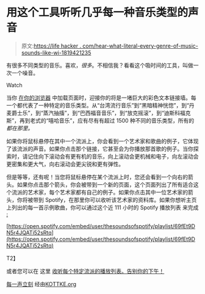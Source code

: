 # 用这个工具听听几乎每一种音乐类型的声音

> 原文:[https://life hacker . com/hear-what-literal-every-genre-of-music-sounds-like-wi-1819421235](https://lifehacker.com/hear-what-literally-every-genre-of-music-sounds-like-wi-1819421235)

有很多不同类型的音乐。喜欢，*很多*。不相信我？看看这个吸时间的工具，叫做一次一个噪音。

Watch

当你 [在你的浏览器](http://everynoise.com/engenremap.html) 中加载页面时，迎接你的将是一堵巨大的彩色文本链接墙。每一个都代表了一种特定的音乐类型。从“台湾流行音乐”到“黑暗精神恍惚”，到“丹麦爵士乐”，到“蒸汽抽搐”，到“巴西福音音乐”，到“放克摇滚”，到“迪斯科福克斯”，再到老式的“嘻哈音乐”，应有尽有有超过 1500 种不同的音乐类型，所有的*都在那里。*

如果你将鼠标悬停在其中一个流派上，你会看到一个艺术家和歌曲的例子，它体现了该流派的声音。如果你点击那个链接，它甚至会为你播放那首歌的例子。当你探索时，请记住向下滚动会有更有机的音乐，向上滚动会更机械和电子，向左滚动会更密集和更大气，向右滚动会更尖锐和更有弹性。

但是等等，还有呢！当您将鼠标悬停在某个流派上时，您还会看到一个向右的箭头。如果你点击那个箭头，你会被带到一个新的页面，这个页面列出了所有适合这个流派的艺术家，每个艺术家都有自己的例子。如果你点击其中一位艺术家的箭头，你将被带到 Spotify，在那里你可以收听该艺术家的资料库。如果你想听主页上列出的每一首示例歌曲，你可以通过这个近 111 小时的 Spotify 播放列表 来完成 [:](https://open.spotify.com/user/thesoundsofspotify/playlist/69fEt9DN5r4JQATi52sRtq)

[https://open.spotify.com/embed/user/thesoundsofspotify/playlist/69fEt9DN5r4JQATi52sRtq](https://open.spotify.com/embed/user/thesoundsofspotify/playlist/69fEt9DN5r4JQATi52sRtq)

T2】

或者您可以在 这里 [收听每个特定流派的播放列表。告别你的下午！](http://everynoise.com/everynoise1d.cgi?scope=all)

[每一声立刻](http://everynoise.com/engenremap.html) 经由[KOTTKE.org](https://kottke.org/17/10/audio-samples-of-1500-musical-genres)